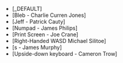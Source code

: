 * [_DEFAULT]
* [Bleb - Charlie Curren Jones]
* [Jeff - Patrick Cauty]
* [Numpad - James Philips]
* [Print Screen - Joe Crane]
* [Right-Handed WASD Michael Silitoe]
* [s - James Murphy]
* [Upside-down keyboard - Cameron Trow]
